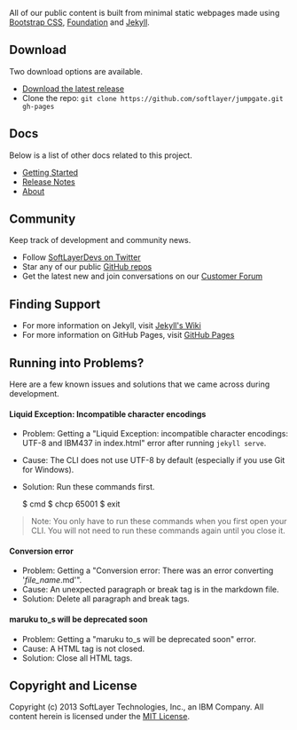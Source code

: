 All of our public content is built from minimal static webpages made using [Bootstrap CSS](http://getboostrap.com), [Foundation](http://foundation.zurb.com) and [Jekyll](http://jekyllrb.com).

## Download

Two download options are available.

* [Download the latest release](https://github.com/softlayer/jumpgate/archive/master.zip)
* Clone the repo: `git clone https://github.com/softlayer/jumpgate.git gh-pages`

## Docs

Below is a list of other docs related to this project.

* [Getting Started](../getting-started)
* [Release Notes](../release-notes)
* [About](../about)

## Community

Keep track of development and community news.

* Follow [SoftLayerDevs on Twitter](http://twitter.com/softlayerdevs)
* Star any of our public [GitHub repos](http://github.com/softlayer)
* Get the latest new and join conversations on our [Customer Forum](http://forums.softlayer.com)

## Finding Support

* For more information on Jekyll, visit [Jekyll's Wiki](https://github.com/mojombo/jekyll/wiki)
* For more information on GitHub Pages, visit [GitHub Pages](http://pages.github.com)

## Running into Problems?

Here are a few known issues and solutions that we came across during development. 

#### Liquid Exception: Incompatible character encodings

* Problem: Getting a "Liquid Exception: incompatible character encodings: UTF-8 and IBM437 in index.html" error after running `jekyll serve`. 
* Cause: The CLI does not use UTF-8 by default (especially if you use Git for Windows). 
* Solution: Run these commands first.

    $ cmd
    $ chcp 65001
    $ exit

> Note: You only have to run these commands when you first open your CLI. You will not need to run these commands again until you close it.

#### Conversion error

* Problem: Getting a "Conversion error: There was an error converting '*file_name*.md'".
* Cause: An unexpected paragraph or break tag is in the markdown file.
* Solution: Delete all paragraph and break tags.

#### maruku to_s will be deprecated soon

* Problem: Getting a "maruku to_s will be deprecated soon" error.
* Cause: A HTML tag is not closed.
* Solution: Close all HTML tags.

## Copyright and License

Copyright (c) 2013 SoftLayer Technologies, Inc., an IBM Company. All content herein is licensed under the [MIT License](https://github.com/softlayer/jumpgate/blob/master/LICENSE).